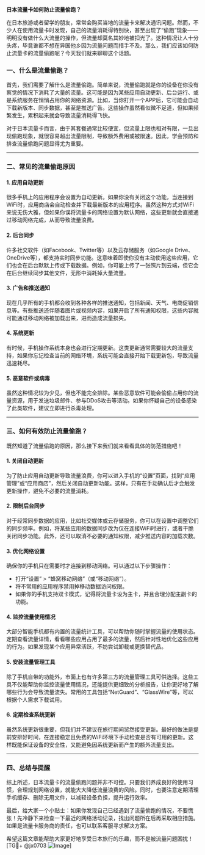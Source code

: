 **日本流量卡如何防止流量偷跑？**

在日本旅游或者留学的朋友，常常会购买当地的流量卡来解决通讯问题。然而，不少人在使用流量卡时发现，自己的流量消耗得特别快，甚至出现了“偷跑”现象——明明没有做什么大流量的操作，但流量却莫名其妙地被扣光了。这种情况让人十分头疼，毕竟谁都不想在异国他乡因为流量问题而措手不及。那么，我们应该如何防止流量卡的流量偷跑呢？今天我们就来聊聊这个话题。

### 一、什么是流量偷跑？

首先，我们需要了解什么是流量偷跑。简单来说，流量偷跑就是你的设备在你没有察觉的情况下消耗了大量的流量。这可能是因为某些应用自动更新、后台运行、或是系统服务在悄悄占用你的网络资源。比如，当你打开一个APP后，它可能会自动下载新版本、同步数据，甚至是推送广告。这些操作虽然看似微不足道，但如果频繁发生，累积起来就会导致流量消耗得飞快。

对于日本流量卡而言，由于其套餐通常比较便宜，但流量上限也相对有限，一旦出现偷跑现象，就很容易超出流量限制，导致额外费用或被限速。因此，学会预防和排查流量偷跑问题显得尤为重要。

---

### 二、常见的流量偷跑原因

#### 1. **应用自动更新**
很多手机上的应用程序会设置为自动更新。如果你没有关闭这个功能，当连接到WiFi时，应用商店会自动检查并下载最新版本的应用程序。虽然这种方式对WiFi来说无伤大雅，但如果你误将流量卡的网络设置为默认网络，这些更新就会直接通过移动网络完成，从而导致流量浪费。

#### 2. **后台同步**
许多社交软件（如Facebook、Twitter等）以及云存储服务（如Google Drive、OneDrive等），都支持实时同步功能。这意味着即使你没有主动使用这些应用，它们也会在后台默默上传或下载数据。例如，你可能上传了一张照片到云端，但它会在后台继续同步其他文件，无形中消耗掉大量流量。

#### 3. **广告和推送通知**
现在几乎所有的手机都会收到各种各样的推送通知，包括新闻、天气、电商促销信息等。有些推送还伴随着图片或视频内容，如果开启了所有通知权限，这些内容就可能通过移动网络被加载出来，进而造成流量损失。

#### 4. **系统更新**
有时候，手机操作系统本身也会进行定期更新。这类更新通常需要较大的流量支持，如果你忘记检查当前的网络环境，系统可能会直接开始下载更新包，导致流量迅速耗尽。

#### 5. **恶意软件或病毒**
虽然这种情况较为少见，但也不能完全排除。某些恶意软件可能会偷偷占用你的流量资源，用于发送垃圾邮件、参与DDoS攻击等活动。如果你怀疑自己的设备感染了此类软件，建议立即进行杀毒处理。

---

### 三、如何有效防止流量偷跑？

既然知道了流量偷跑的原因，那么接下来我们就来看看具体的防范措施吧！

#### 1. **关闭自动更新**
为了防止应用自动更新导致流量浪费，你可以进入手机的“设置”页面，找到“应用管理”或“应用商店”，然后关闭自动更新功能。这样，只有在手动确认后才会触发更新操作，避免不必要的流量消耗。

#### 2. **限制后台同步**
对于经常同步数据的应用，比如社交媒体或云存储服务，你可以在设置中调整它们的同步频率。例如，将某些应用的数据同步改为仅在连接WiFi时进行，或者干脆关闭同步功能。此外，还可以取消不必要的通知权限，减少推送内容的加载次数。

#### 3. **优化网络设置**
确保你的手机只在需要时才连接到移动网络。可以通过以下步骤操作：
- 打开“设置” > “蜂窝移动网络”（或“移动网络”）。
- 将不常用的应用程序禁用掉移动数据访问权限。
- 如果你的手机支持双卡模式，记得将流量卡设为主卡，并且合理分配主副卡的功能。

#### 4. **监控流量使用情况**
大部分智能手机都有内置的流量统计工具，可以帮助你随时掌握流量的使用状态。定期查看流量详情，看看哪些应用占用了最多的流量，然后针对性地优化这些应用的行为。如果发现某个应用异常活跃，不妨尝试卸载或更换替代品。

#### 5. **安装流量管理工具**
除了手机自带的功能外，市面上也有许多第三方的流量管理工具可供选择。这些工具不仅能帮助你监控流量使用情况，还能提供更细致的分析报告，让你更好地了解哪些行为会导致流量流失。常用的工具包括“NetGuard”、“GlassWire”等，可以根据个人需求下载试用。

#### 6. **定期检查系统更新**
虽然系统更新很重要，但我们并不建议在旅行期间贸然接受更新。最好的做法是提前安排好时间，在连接稳定且免费的WiFi环境下手动检查是否有可用的更新。这样既能保证设备的安全性，又能避免因系统更新而产生的额外流量支出。

---

### 四、总结与提醒

综上所述，日本流量卡的流量偷跑问题并非不可控。只要我们养成良好的使用习惯，合理规划网络设置，就能大大降低流量浪费的风险。同时，也要注意定期清理手机缓存、删除无用文件，以减轻设备负担，提升运行效率。

最后，给大家一个小贴士：如果你发现自己已经遇到了流量偷跑的情况，不要慌张！先冷静下来检查一下最近的网络活动记录，找出问题所在后再采取相应措施。如果是流量卡服务商的责任，也可以联系客服寻求解决方案。

希望这篇文章能帮助大家更好地享受日本旅行的乐趣，而不是被流量问题困扰！[TG💪+ @jx0703 ![Image](https://github.com/user-attachments/assets/dbca1d08-cadb-493c-b0ec-ad6f7a83f270)]